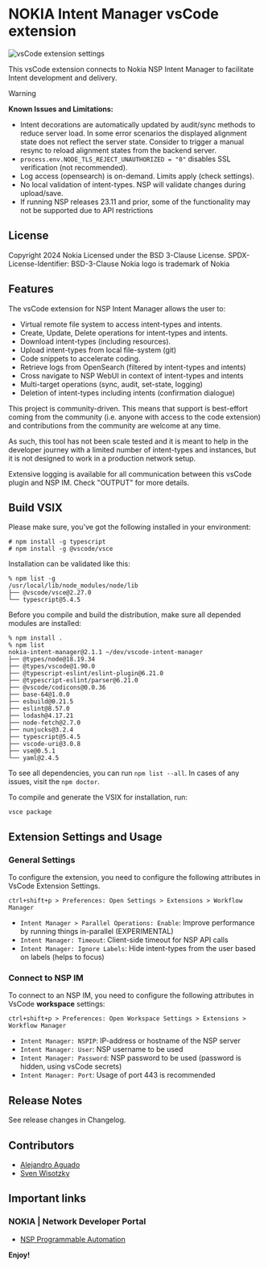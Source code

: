 # NOKIA Intent Manager vsCode extension 
![vsCode extension settings](https://raw.githubusercontent.com/nokia/vscode-intent-manager/main/media/NSP_Logo.png)

This vsCode extension connects to Nokia NSP Intent Manager to facilitate Intent development and delivery.

> [!WARNING]
> **Known Issues and Limitations:**
> * Intent decorations are automatically updated by audit/sync methods to reduce server load. In some error scenarios the displayed alignment state does not reflect the server state. Consider to trigger a manual resync to reload alignment states from the backend server.
> * `process.env.NODE_TLS_REJECT_UNAUTHORIZED = "0"` disables SSL verification (not recommended).
> * Log access (opensearch) is on-demand. Limits apply (check settings).
> * No local validation of intent-types. NSP will validate changes during upload/save.
> * If running NSP releases 23.11 and prior, some of the functionality may not be supported due to API restrictions

## License

Copyright 2024 Nokia
Licensed under the BSD 3-Clause License.
SPDX-License-Identifier: BSD-3-Clause
Nokia logo is trademark of Nokia

## Features

The vsCode extension for NSP Intent Manager allows the user to:
* Virtual remote file system to access intent-types and intents.
* Create, Update, Delete operations for intent-types and intents.
* Download intent-types (including resources).
* Upload intent-types from local file-system (git)
* Code snippets to accelerate coding.
* Retrieve logs from OpenSearch (filtered by intent-types and intents)
* Cross navigate to NSP WebUI in context of intent-types and intents
* Multi-target operations (sync, audit, set-state, logging)
* Deletion of intent-types including intents (confirmation dialogue)

This project is community-driven. This means that support is best-effort coming from the community
(i.e. anyone with access to the code extension) and contributions from the community are welcome at any time.

As such, this tool has not been scale tested and it is meant to help in the developer journey with a
limited number of intent-types and instances, but it is not designed to work in a production network setup.

Extensive logging is available for all communication between this vsCode plugin and NSP IM.
Check "OUTPUT" for more details.

## Build VSIX

Please make sure, you've got the following installed in your environment:

```
# npm install -g typescript
# npm install -g @vscode/vsce
```

Installation can be validated like this:

```
% npm list -g             
/usr/local/lib/node_modules/node/lib
├── @vscode/vsce@2.27.0
└── typescript@5.4.5
```

Before you compile and build the distribution, make sure all depended modules
are installed:

```
% npm install .
% npm list
nokia-intent-manager@2.1.1 ~/dev/vscode-intent-manager
├── @types/node@18.19.34
├── @types/vscode@1.90.0
├── @typescript-eslint/eslint-plugin@6.21.0
├── @typescript-eslint/parser@6.21.0
├── @vscode/codicons@0.0.36
├── base-64@1.0.0
├── esbuild@0.21.5
├── eslint@8.57.0
├── lodash@4.17.21
├── node-fetch@2.7.0
├── nunjucks@3.2.4
├── typescript@5.4.5
├── vscode-uri@3.0.8
├── vse@0.5.1
└── yaml@2.4.5
```

To see all dependencies, you can run `npm list --all`.
In cases of any issues, visit the `npm doctor`.

To compile and generate the VSIX for installation, run:

    vsce package

## Extension Settings and Usage

### General Settings 

To configure the extension, you need to configure the following attributes in VsCode Extension Settings.

```
ctrl+shift+p > Preferences: Open Settings > Extensions > Workflow Manager
```

* `Intent Manager > Parallel Operations: Enable`: Improve performance by running things in-parallel (EXPERIMENTAL)
* `Intent Manager: Timeout`: Client-side timeout for NSP API calls
* `Intent Manager: Ignore Labels`: Hide intent-types from the user based on labels (helps to focus)

### Connect to NSP IM

To connect to an NSP IM, you need to configure the following attributes in VsCode **workspace** settings:

```
ctrl+shift+p > Preferences: Open Workspace Settings > Extensions > Workflow Manager
```

* `Intent Manager: NSPIP`: IP-address or hostname of the NSP server
* `Intent Manager: User`: NSP username to be used
* `Intent Manager: Password`: NSP password to be used (password is hidden, using vsCode secrets)
* `Intent Manager: Port`: Usage of port 443 is recommended

## Release Notes

See release changes in Changelog.

## Contributors

* [Alejandro Aguado](mailto:alejandro.aguado_martin@nokia.com)
* [Sven Wisotzky](mailto:sven.wisotzky@nokia.com)

## Important links

### NOKIA | Network Developer Portal
* [NSP Programmable Automation](https://network.developer.nokia.com/learn/24_8/programming)

**Enjoy!**